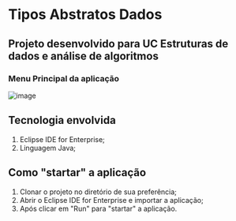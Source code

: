 # Tipos Abstratos Dados

## Projeto desenvolvido para UC Estruturas de dados e análise de algoritmos

### Menu Principal da aplicação

![image](https://user-images.githubusercontent.com/67280323/190517213-3425705e-dab7-4d8f-bcee-19677ff8767c.png)


## Tecnologia envolvida
1.	Eclipse IDE for Enterprise;
2.	Linguagem Java;
## Como "startar" a aplicação
1.	Clonar o projeto no diretório de sua preferência;
2.	Abrir o Eclipse IDE for Enterprise e importar a aplicação;
3.	Após clicar em "Run" para "startar" a aplicação.
